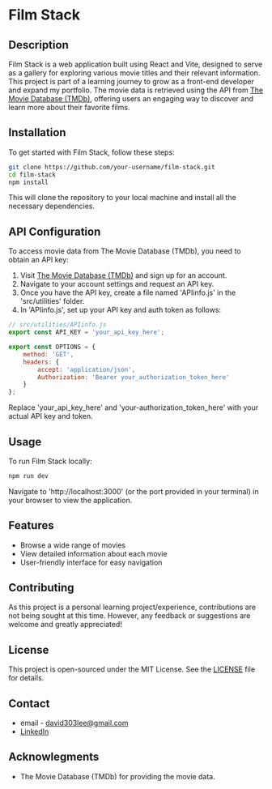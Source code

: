 # Film Stack

## Description

Film Stack is a web application built using React and Vite, designed to serve as a gallery for exploring various movie titles and their relevant information. This project is part of a learning journey to grow as a front-end developer and expand my portfolio. The movie data is retrieved using the API from [The Movie Database (TMDb)](https://www.themoviedb.org), offering users an engaging way to discover and learn more about their favorite films.

## Installation

To get started with Film Stack, follow these steps:

```bash
git clone https://github.com/your-username/film-stack.git
cd film-stack
npm install
```
This will clone the repository to your local machine and install all the necessary dependencies.

## API Configuration

To access movie data from The Movie Database (TMDb), you need to obtain an API key:

1. Visit [The Movie Database (TMDb)](https://www.themoviedb.org) and sign up for an account.
2. Navigate to your account settings and request an API key.
3. Once you have the API key, create a file named 'APIinfo.js' in the 'src/utilities' folder.
4. In 'APIinfo.js', set up your API key and auth token as follows:

```javascript
// src/utilities/APIinfo.js
export const API_KEY = 'your_api_key_here';

export const OPTIONS = {
    method: 'GET',
    headers: {
        accept: 'application/json',
        Authorization: 'Bearer your_authorization_token_here'
    }
};
```
Replace 'your_api_key_here' and 'your-authorization_token_here' with your actual API key and token.

## Usage

To run Film Stack locally:

```bash
npm run dev
```
Navigate to 'http://localhost:3000' (or the port provided in your terminal) in your browser to view the application.

## Features

- Browse a wide range of movies
- View detailed information about each movie
- User-friendly interface for easy navigation

## Contributing

As this project is a personal learning project/experience, contributions are not being sought at this time. However, any feedback or suggestions are welcome and greatly appreciated!

## License

This project is open-sourced under the MIT License. See the [LICENSE](LICENSE.md) file for details.

## Contact

- email - david303lee@gmail.com
- [LinkedIn](https://www.linkedin.com/in/david-lee-499a4a237/)

## Acknowlegments

- The Movie Database (TMDb) for providing the movie data.
